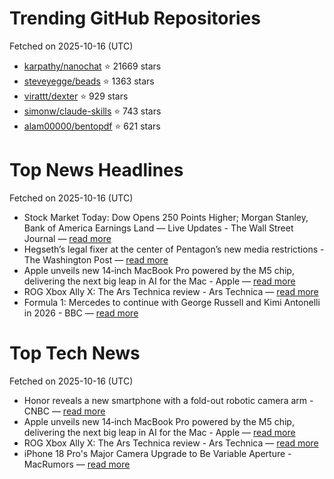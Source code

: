 # Trending GitHub Repositories
Fetched on 2025-10-16 (UTC)

- [karpathy/nanochat](https://github.com/karpathy/nanochat) ⭐ 21669 stars
- [steveyegge/beads](https://github.com/steveyegge/beads) ⭐ 1363 stars
- [virattt/dexter](https://github.com/virattt/dexter) ⭐ 929 stars
- [simonw/claude-skills](https://github.com/simonw/claude-skills) ⭐ 743 stars
- [alam00000/bentopdf](https://github.com/alam00000/bentopdf) ⭐ 621 stars

# Top News Headlines
Fetched on 2025-10-16 (UTC)
- Stock Market Today: Dow Opens 250 Points Higher; Morgan Stanley, Bank of America Earnings Land — Live Updates - The Wall Street Journal — [read more](https://www.wsj.com/livecoverage/stock-market-today-dow-sp-500-nasdaq-10-15-2025)
- Hegseth’s legal fixer at the center of Pentagon’s new media restrictions - The Washington Post — [read more](https://www.washingtonpost.com/national-security/2025/10/15/hegseth-media-restrictions-tim-parlatore/)
- Apple unveils new 14‑inch MacBook Pro powered by the M5 chip, delivering the next big leap in AI for the Mac - Apple — [read more](https://www.apple.com/newsroom/2025/10/apple-unveils-new-14-inch-macbook-pro-powered-by-the-m5-chip/)
- ROG Xbox Ally X: The Ars Technica review - Ars Technica — [read more](https://arstechnica.com/gaming/2025/10/rog-xbox-ally-x-the-ars-technica-review/)
- Formula 1: Mercedes to continue with George Russell and Kimi Antonelli in 2026 - BBC — [read more](https://www.bbc.com/sport/formula1/articles/cwynvne07wpo)

# Top Tech News
Fetched on 2025-10-16 (UTC)
- Honor reveals a new smartphone with a fold-out robotic camera arm - CNBC — [read more](https://www.cnbc.com/2025/10/15/honor-reveals-a-new-smartphone-with-a-fold-out-robotic-camera-arm.html)
- Apple unveils new 14‑inch MacBook Pro powered by the M5 chip, delivering the next big leap in AI for the Mac - Apple — [read more](https://www.apple.com/newsroom/2025/10/apple-unveils-new-14-inch-macbook-pro-powered-by-the-m5-chip/)
- ROG Xbox Ally X: The Ars Technica review - Ars Technica — [read more](https://arstechnica.com/gaming/2025/10/rog-xbox-ally-x-the-ars-technica-review/)
- iPhone 18 Pro's Major Camera Upgrade to Be Variable Aperture - MacRumors — [read more](https://www.macrumors.com/2025/10/15/iphone-18-pros-major-camera-upgrade/)

